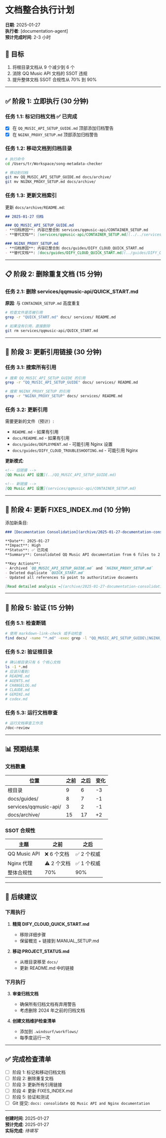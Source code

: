 # 文档整合执行计划

**日期**: 2025-01-27  
**执行者**: [documentation-agent]  
**预计完成时间**: 2-3 小时

## 🎯 目标

1. 将根目录文档从 9 个减少到 6 个
2. 消除 QQ Music API 文档的 SSOT 违规
3. 提升整体文档 SSOT 合规性从 70% 到 90%

---

## ✅ 阶段 1: 立即执行 (30 分钟)

### 任务 1.1: 标记归档文档 ✅ 已完成

- [x] 在 `QQ_MUSIC_API_SETUP_GUIDE.md` 顶部添加归档警告
- [x] 在 `NGINX_PROXY_SETUP.md` 顶部添加归档警告

### 任务 1.2: 移动文档到归档目录

```bash
# 执行命令
cd /Users/tr/Workspace/song-metadata-checker

# 移动到归档
git mv QQ_MUSIC_API_SETUP_GUIDE.md docs/archive/
git mv NGINX_PROXY_SETUP.md docs/archive/
```

### 任务 1.3: 更新文档索引

更新 `docs/archive/README.md`:

```markdown
## 2025-01-27 归档

### QQ_MUSIC_API_SETUP_GUIDE.md
- **归档原因**: 内容已整合到 services/qqmusic-api/CONTAINER_SETUP.md
- **替代文档**: [services/qqmusic-api/CONTAINER_SETUP.md](../../services/qqmusic-api/CONTAINER_SETUP.md)

### NGINX_PROXY_SETUP.md
- **归档原因**: 内容已整合到 docs/guides/DIFY_CLOUD_QUICK_START.md
- **替代文档**: [docs/guides/DIFY_CLOUD_QUICK_START.md](../guides/DIFY_CLOUD_QUICK_START.md)
```

---

## 📋 阶段 2: 删除重复文档 (15 分钟)

### 任务 2.1: 删除 services/qqmusic-api/QUICK_START.md

**原因**: 与 `CONTAINER_SETUP.md` 高度重复

```bash
# 检查文件是否被引用
grep -r "QUICK_START.md" docs/ services/ README.md

# 如果没有引用，直接删除
git rm services/qqmusic-api/QUICK_START.md
```

---

## 🔗 阶段 3: 更新引用链接 (30 分钟)

### 任务 3.1: 搜索所有引用

```bash
# 搜索 QQ_MUSIC_API_SETUP_GUIDE 的引用
grep -r "QQ_MUSIC_API_SETUP_GUIDE" docs/ services/ README.md

# 搜索 NGINX_PROXY_SETUP 的引用
grep -r "NGINX_PROXY_SETUP" docs/ services/ README.md
```

### 任务 3.2: 更新引用

需要更新的文件（预计）:

- `README.md` - 如果有引用
- `docs/README.md` - 如果有引用
- `docs/guides/DEPLOYMENT.md` - 可能引用 Nginx 设置
- `docs/guides/DIFY_CLOUD_TROUBLESHOOTING.md` - 可能引用 Nginx

**更新模式**:

```markdown
<!-- 旧链接 -->
[QQ Music API 设置](../QQ_MUSIC_API_SETUP_GUIDE.md)

<!-- 新链接 -->
[QQ Music API 设置](services/qqmusic-api/CONTAINER_SETUP.md)
```

---

## 📝 阶段 4: 更新 FIXES_INDEX.md (10 分钟)

添加新条目:

```markdown
### [Documentation Consolidation](archive/2025-01-27-documentation-consolidation-analysis.md)

**Date**: 2025-01-27  
**Impact**: High  
**Status**: ✅ 已完成  
**Summary**: Consolidated QQ Music API documentation from 6 files to 2 authoritative files. Moved root-level technical guides to appropriate locations.

**Key Actions**:
- Archived `QQ_MUSIC_API_SETUP_GUIDE.md` and `NGINX_PROXY_SETUP.md`
- Deleted duplicate `QUICK_START.md`
- Updated all references to point to authoritative documents

[Read detailed analysis →](archive/2025-01-27-documentation-consolidation-analysis.md)
```

---

## 🧪 阶段 5: 验证 (15 分钟)

### 任务 5.1: 检查断链

```bash
# 使用 markdown-link-check 或手动检查
find docs/ -name "*.md" -exec grep -l "QQ_MUSIC_API_SETUP_GUIDE\|NGINX_PROXY_SETUP" {} \;
```

### 任务 5.2: 验证根目录

```bash
# 确认根目录只有 6 个核心文档
ls -1 *.md
# 应该只看到:
# README.md
# AGENTS.md
# CHANGELOG.md
# CLAUDE.md
# GEMINI.md
# codex.md
```

### 任务 5.3: 运行文档审查

```bash
# 运行文档审查工作流
/doc-review
```

---

## 📊 预期结果

### 文档数量

| 位置 | 之前 | 之后 | 变化 |
|------|------|------|------|
| 根目录 | 9 | 6 | -3 |
| docs/guides/ | 8 | 7 | -1 |
| services/qqmusic-api/ | 3 | 2 | -1 |
| docs/archive/ | 15 | 17 | +2 |

### SSOT 合规性

| 主题 | 之前 | 之后 |
|------|------|------|
| QQ Music API | ❌ 6 个文档 | ✅ 2 个权威 |
| Nginx 代理 | ⚠️ 2 个文档 | ✅ 1 个权威 |
| 整体合规性 | 70% | 90% |

---

## 🔄 后续建议

### 下周执行

1. **精简 DIFY_CLOUD_QUICK_START.md**
   - 移除详细步骤
   - 保留概览 + 链接到 MANUAL_SETUP.md

2. **移动 PROJECT_STATUS.md**
   - 从根目录移至 `docs/`
   - 更新 README.md 中的链接

### 下月执行

3. **审查归档文档**
   - 确保所有归档文档有弃用警告
   - 考虑删除 2024 年之前的归档文档

4. **创建文档维护检查清单**
   - 添加到 `.windsurf/workflows/`
   - 每季度运行一次

---

## ✅ 完成检查清单

- [ ] 阶段 1: 标记和移动归档文档
- [ ] 阶段 2: 删除重复文档
- [ ] 阶段 3: 更新所有引用链接
- [ ] 阶段 4: 更新 FIXES_INDEX.md
- [ ] 阶段 5: 验证和测试
- [ ] Git 提交: `docs: consolidate QQ Music API and Nginx documentation`

---

**创建时间**: 2025-01-27  
**预计完成**: 2025-01-27  
**实际完成**: _待填写_
